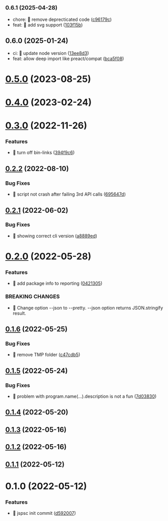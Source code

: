 ## <small>0.6.1 (2025-04-28)</small>

* chore: 🤖 remove deprecticated code ([c96179c](https://github.com/mjancarik/esmj-size/commit/c96179c))
* feat: 🎸 add svg support ([103f15b](https://github.com/mjancarik/esmj-size/commit/103f15b))



## 0.6.0 (2025-01-24)

* ci: 🎡 update node version ([13ee8d3](https://github.com/mjancarik/esmj-size/commit/13ee8d3))
* feat: allow deep import like preact/compat ([bca5f08](https://github.com/mjancarik/esmj-size/commit/bca5f08))



# [0.5.0](https://github.com/mjancarik/esmj-size/compare/v0.4.0...v0.5.0) (2023-08-25)



# [0.4.0](https://github.com/mjancarik/esmj-size/compare/v0.3.0...v0.4.0) (2023-02-24)



# [0.3.0](https://github.com/mjancarik/esmj-size/compare/v0.2.2...v0.3.0) (2022-11-26)


### Features

* 🎸 turn off bin-links ([394f9c6](https://github.com/mjancarik/esmj-size/commit/394f9c64dbff7f16d0d10609f82275c58ecefb24))



## [0.2.2](https://github.com/mjancarik/esmj-size/compare/v0.2.1...v0.2.2) (2022-08-10)


### Bug Fixes

* 🐛 script not crash after failing 3rd API calls ([695647d](https://github.com/mjancarik/esmj-size/commit/695647dca9857b79e54adc71df9962f9fc1be00a))



## [0.2.1](https://github.com/mjancarik/esmj-size/compare/v0.2.0...v0.2.1) (2022-06-02)


### Bug Fixes

* 🐛 showing correct cli version ([a8889ed](https://github.com/mjancarik/esmj-size/commit/a8889eda36da37fc382eded1847047f631ff9ba3))



# [0.2.0](https://github.com/mjancarik/esmj-size/compare/v0.1.6...v0.2.0) (2022-05-28)


### Features

* 🎸 add package info to reporting ([0421305](https://github.com/mjancarik/esmj-size/commit/0421305a2ede8b7f03b0fdd93eb0070b4a8425aa))


### BREAKING CHANGES

* 🧨 Change option --json to --pretty. --json option returns JSON.stringify
result.



## [0.1.6](https://github.com/mjancarik/esmj-size/compare/v0.1.5...v0.1.6) (2022-05-25)


### Bug Fixes

* 🐛 remove TMP folder ([c47cdb5](https://github.com/mjancarik/esmj-size/commit/c47cdb573507480c03739643933c98d78dcf7172))



## [0.1.5](https://github.com/mjancarik/esmj-size/compare/v0.1.4...v0.1.5) (2022-05-24)


### Bug Fixes

* 🐛 problem with program.name(...).description is not a fun ([7d03830](https://github.com/mjancarik/esmj-size/commit/7d03830ee1f981ecf8a10209d008ea425ffa2735))



## [0.1.4](https://github.com/mjancarik/esmj-size/compare/v0.1.3...v0.1.4) (2022-05-20)



## [0.1.3](https://github.com/mjancarik/esmj-size/compare/v0.1.2...v0.1.3) (2022-05-16)



## [0.1.2](https://github.com/mjancarik/esmj-size/compare/v0.1.1...v0.1.2) (2022-05-16)



## [0.1.1](https://github.com/mjancarik/jspsc/compare/v0.1.0...v0.1.1) (2022-05-12)



# 0.1.0 (2022-05-12)


### Features

* 🎸 jspsc init commit ([d592007](https://github.com/mjancarik/jspsc/commit/d5920075da0201c8c246c7098a8edf407a25f8e3))



